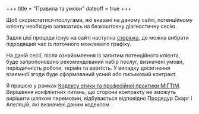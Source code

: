 +++
title = "Правила та умови"
dateoff = true
+++

Щоб скористатися послугами, які вказані на даному сайті, потенційному клієнту необхідно записатись на безкоштовну діагностичну сесію.

Задля цієї процеди існує на сайті наступна [сторінка](/signup), де можна вибрати підходящий час із поточного можливого графіку.

На даній сесії, після ознайомлення із запитим потенційного клієнта, буде запропоновано рекомендований набір послуг, визначені умови, періодичність роботи, термін та вартість.
У випадку досягнення взаємної згоди буде сформований усний або письмовий контракт.

Я працюю у рамках [Кодексу етики та професійної практики МІГТІМ](https://migis.org/uk/blog/kodeks-etiki-i-professionalnoj-praktiki-migis).
Вирішення конфліктних питань, що сторони контракту не зможуть вирішити шляхом перемовин, відбувається відповідно Продедур Скарг і Апеляцій, які визначені даним кодексом.
